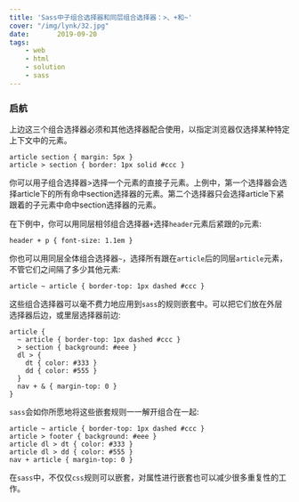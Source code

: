 ```yaml
---
title: 'Sass中子组合选择器和同层组合选择器：>、+和~'
cover: "/img/lynk/32.jpg"
date:       2019-09-20
tags:
	- web
	- html
	- solution
	- sass
---
```


### 启航

<div class="content-intro view-box "><p></p><p>上边这三个组合选择器必须和其他选择器配合使用，以指定浏览器仅选择某种特定上下文中的元素。</p><pre><a class="code-copy right0" title="复制到剪切板"><i class="icon-copy"></i></a><code class="hljs css"><span><span class="hljs-selector-tag">article</span></span> <span><span class="hljs-selector-tag">section</span></span> <span>{ <span><span><span class="hljs-attribute">margin</span></span>:<span> <span><span class="hljs-number">5px</span></span> </span></span></span>}
<span><span class="hljs-selector-tag">article</span></span> &gt; <span><span class="hljs-selector-tag">section</span></span> <span>{ <span><span><span class="hljs-attribute">border</span></span>:<span> <span><span class="hljs-number">1px</span></span> solid <span><span class="hljs-number">#ccc</span></span> </span></span></span>}</code></pre><p>你可以用子组合选择器&gt;选择一个元素的直接子元素。上例中，第一个选择器会选择article下的所有命中section选择器的元素。第二个选择器只会选择article下紧跟着的子元素中命中section选择器的元素。</p><p>在下例中，你可以用同层相邻组合选择器<code>+</code>选择<code>header</code>元素后紧跟的<code>p</code>元素:</p><pre><a class="code-copy right0" title="复制到剪切板"><i class="icon-copy"></i></a><code class="hljs css"><span><span class="hljs-selector-tag">header</span></span> + <span><span class="hljs-selector-tag">p</span></span> <span>{ <span><span><span class="hljs-attribute">font-size</span></span>:<span> <span><span class="hljs-number">1.1em</span></span> </span></span></span>}</code></pre><p>你也可以用同层全体组合选择器<code>~</code>，选择所有跟在<code>article</code>后的同层<code>article</code>元素，不管它们之间隔了多少其他元素:</p><pre><a class="code-copy right0" title="复制到剪切板"><i class="icon-copy"></i></a><code class="hljs css"><span><span class="hljs-selector-tag">article</span></span> ~ <span><span class="hljs-selector-tag">article</span></span> <span>{ <span><span><span class="hljs-attribute">border-top</span></span>:<span> <span><span class="hljs-number">1px</span></span> dashed <span><span class="hljs-number">#ccc</span></span> </span></span></span>}</code></pre><p>这些组合选择器可以毫不费力地应用到<code>sass</code>的规则嵌套中。可以把它们放在外层选择器后边，或里层选择器前边:</p><pre><a class="code-copy right0" title="复制到剪切板"><i class="icon-copy"></i></a><code class="hljs bash"><span>article</span> {
  ~ <span>article</span> { <span>border-top</span><span>: <span>1px</span> dashed <span><span class="hljs-comment">#ccc</span></span><span class="hljs-comment"> }</span>
  &gt; </span><span><span>section</span></span><span> { </span><span><span>background</span></span><span>: <span><span class="hljs-comment">#eee</span></span><span class="hljs-comment"> }</span>
  </span><span><span>dl</span></span><span> &gt; {
    </span><span><span>dt</span></span><span> { </span><span><span>color</span></span><span>: <span><span class="hljs-comment">#333</span></span><span class="hljs-comment"> }</span>
    </span><span><span>dd</span></span><span> { </span><span><span>color</span></span><span>: <span><span class="hljs-comment">#555</span></span><span class="hljs-comment"> }</span>
  }
  </span><span><span>nav</span></span><span> + &amp; { </span><span><span>margin-top</span></span><span>: <span>0</span> }
}</span></code></pre><p><code>sass</code>会如你所愿地将这些嵌套规则一一解开组合在一起:</p><pre><a class="code-copy right0" title="复制到剪切板"><i class="icon-copy"></i></a><code class="hljs css"><span><span class="hljs-selector-tag">article</span></span> ~ <span><span class="hljs-selector-tag">article</span></span> <span>{ <span><span><span class="hljs-attribute">border-top</span></span>:<span> <span><span class="hljs-number">1px</span></span> dashed <span><span class="hljs-number">#ccc</span></span> </span></span></span>}
<span><span class="hljs-selector-tag">article</span></span> &gt; <span><span class="hljs-selector-tag">footer</span></span> <span>{ <span><span><span class="hljs-attribute">background</span></span>:<span> <span><span class="hljs-number">#eee</span></span> </span></span></span>}
<span><span class="hljs-selector-tag">article</span></span> <span><span class="hljs-selector-tag">dl</span></span> &gt; <span><span class="hljs-selector-tag">dt</span></span> <span>{ <span><span><span class="hljs-attribute">color</span></span>:<span> <span><span class="hljs-number">#333</span></span> </span></span></span>}
<span><span class="hljs-selector-tag">article</span></span> <span><span class="hljs-selector-tag">dl</span></span> &gt; <span><span class="hljs-selector-tag">dd</span></span> <span>{ <span><span><span class="hljs-attribute">color</span></span>:<span> <span><span class="hljs-number">#555</span></span> </span></span></span>}
<span><span class="hljs-selector-tag">nav</span></span> + <span><span class="hljs-selector-tag">article</span></span> <span>{ <span><span><span class="hljs-attribute">margin-top</span></span>:<span> <span><span class="hljs-number">0</span></span> </span></span></span>}</code></pre><p>在<code>sass</code>中，不仅仅<code>css</code>规则可以嵌套，对属性进行嵌套也可以减少很多重复性的工作。</p></div>